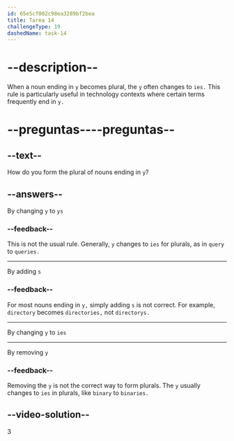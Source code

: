 ```yaml
---
id: 65e5cf002c98ea3289bf2bea
title: Tarea 14
challengeType: 19
dashedName: task-14
---
```


# --description--

When a noun ending in `y` becomes plural, the `y` often changes to `ies.` This rule is particularly useful in technology contexts where certain terms frequently end in `y.`

# --preguntas----preguntas--

## --text--

How do you form the plural of nouns ending in `y`?

## --answers--

By changing `y` to `ys`

### --feedback--

This is not the usual rule. Generally, `y` changes to `ies` for plurals, as in `query` to `queries.`

---

By adding `s`

### --feedback--

For most nouns ending in `y,` simply adding `s` is not correct. For example, `directory` becomes `directories,` not `directorys.`

---

By changing `y` to `ies`

---

By removing `y`

### --feedback--

Removing the `y` is not the correct way to form plurals. The `y` usually changes to `ies` in plurals, like `binary` to `binaries.`

## --video-solution--

3
